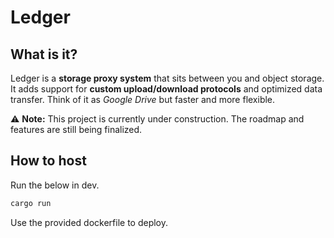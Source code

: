 # Ledger

## What is it?
Ledger is a **storage proxy system** that sits between you and object storage.  
It adds support for **custom upload/download protocols** and optimized data transfer.
Think of it as *Google Drive* but faster and more flexible.

⚠️ **Note:** This project is currently under construction. The roadmap and features are still being finalized.

## How to host
Run the below in dev.
```rust
cargo run
```

Use the provided dockerfile to deploy.
